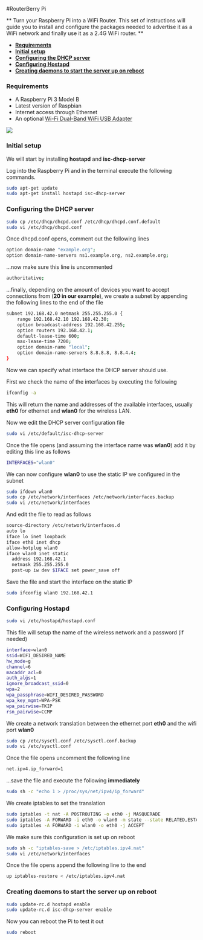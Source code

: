 #RouterBerry Pi

** Turn your Raspberry Pi into a WiFi Router. This set of instructions will guide you to install and configure the packages needed to advertise it as a WiFi network and finally use it as a 2.4G WiFi router. **

* **[Requirements](#requirements)**
* **[Initial setup](#setup)**
* **[Configuring the DHCP server](#dhcp)**
* **[Configuring Hostapd](#hostapad)**
* **[Creating daemons to start the server up on reboot](#reboot)**

<a name="requirements"></a>

### Requirements

- A Raspberry Pi 3 Model B
- Latest version of Raspbian
- Internet access through Ethernet
- An optional [Wi-Fi Dual-Band WiFi USB Adapter](http://www.edimax.com/edimax/merchandise/merchandise_detail/data/edimax/in/wireless_adapters_ac600_dual-band/ew-7811uac/)

![](https://ezway-imagestore.s3.amazonaws.com/files/2018/01/4803116771515236624.png)

<a name="setup"></a>

### Initial setup

We will start by installing **hostapd** and **isc-dhcp-server** 

Log into the Raspberry Pi and in the terminal execute the following commands.
```bash
sudo apt-get update
sudo apt-get install hostapd isc-dhcp-server
```

<a name="dhcp"></a>

### Configuring the DHCP server
```bash
sudo cp /etc/dhcp/dhcpd.conf /etc/dhcp/dhcpd.conf.default
sudo vi /etc/dhcp/dhcpd.conf
```
Once dhcpd.conf opens, comment out the following lines
```bash
option domain-name "example.org";
option domain-name-servers ns1.example.org, ns2.example.org;
```
...now make sure this line is uncommented
```bash
authoritative;
```
...finally, depending on the amount of devices you want to accept connections from (**20 in our example**), we create a subnet by appending the following lines to the end of the file
```bash
subnet 192.168.42.0 netmask 255.255.255.0 {
    range 192.168.42.10 192.168.42.30;
    option broadcast-address 192.168.42.255;
    option routers 192.168.42.1;
    default-lease-time 600;
    max-lease-time 7200;
    option domain-name "local";
    option domain-name-servers 8.8.8.8, 8.8.4.4;
}
```
Now we can specify what interface the DHCP server should use.

First we check the name of the interfaces by executing the following
```bash
ifconfig -a
```
This will return the name and addresses of the available interfaces, usually **eth0** for ethernet and **wlan0** for the wireless LAN.

Now we edit the DHCP server configuration file
```bash
sudo vi /etc/default/isc-dhcp-server
```
Once the file opens (and assuming the interface name was **wlan0**) add it by editing this line as follows
```bash
INTERFACES="wlan0"
```
We can now configure **wlan0** to use the static IP we configured in the subnet
```bash
sudo ifdown wlan0
sudo cp /etc/network/interfaces /etc/network/interfaces.backup
sudo vi /etc/network/interfaces
```
And edit the file to read as follows
```bash
source-directory /etc/network/interfaces.d
auto lo
iface lo inet loopback
iface eth0 inet dhcp
allow-hotplug wlan0
iface wlan0 inet static
  address 192.168.42.1
  netmask 255.255.255.0
  post-up iw dev $IFACE set power_save off
```
Save the file and start the interface on the static IP
```bash
sudo ifconfig wlan0 192.168.42.1
```

<a name="hostapad"></a>

### Configuring Hostapd
```bash
sudo vi /etc/hostapd/hostapd.conf
```
This file will setup the name of the wireless network and a password (if needed)
```bash
interface=wlan0
ssid=WIFI_DESIRED_NAME
hw_mode=g
channel=6
macaddr_acl=0
auth_algs=1
ignore_broadcast_ssid=0
wpa=2
wpa_passphrase=WIFI_DESIRED_PASSWORD
wpa_key_mgmt=WPA-PSK
wpa_pairwise=TKIP
rsn_pairwise=CCMP
```
We create a network translation between the ethernet port **eth0** and the wifi port **wlan0**
```bash
sudo cp /etc/sysctl.conf /etc/sysctl.conf.backup
sudo vi /etc/sysctl.conf
```
Once the file opens uncomment the following line
```bash
net.ipv4.ip_forward=1
```
...save the file and execute the following **immediately**
```bash
sudo sh -c "echo 1 > /proc/sys/net/ipv4/ip_forward"
```
We create iptables to set the translation
```bash
sudo iptables -t nat -A POSTROUTING -o eth0 -j MASQUERADE
sudo iptables -A FORWARD -i eth0 -o wlan0 -m state --state RELATED,ESTABLISHED -j ACCEPT
sudo iptables -A FORWARD -i wlan0 -o eth0 -j ACCEPT
```
We make sure this configuration is set up on reboot
```bash
sudo sh -c "iptables-save > /etc/iptables.ipv4.nat"
sudo vi /etc/network/interfaces
```
Once the file opens append the following line to the end
```bash
up iptables-restore < /etc/iptables.ipv4.nat
```

<a name="reboot"></a>

### Creating daemons to start the server up on reboot
```bash
sudo update-rc.d hostapd enable
sudo update-rc.d isc-dhcp-server enable
```
Now you can reboot the Pi to test it out
```bash
sudo reboot
```
